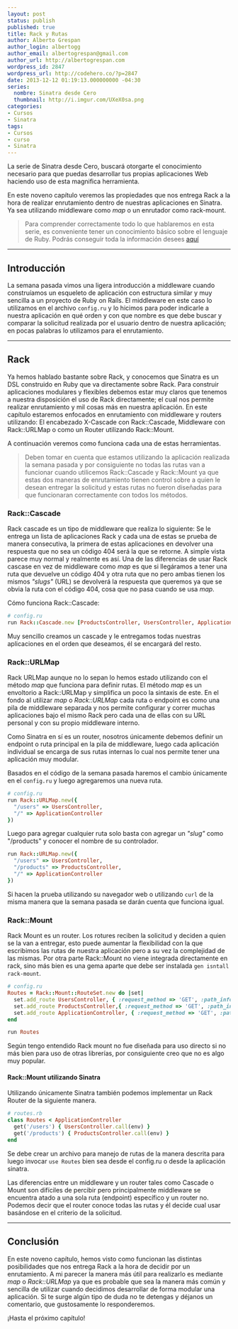 ```yaml
---
layout: post
status: publish
published: true
title: Rack y Rutas
author: Alberto Grespan
author_login: albertogg
author_email: albertogrespan@gmail.com
author_url: http://albertogrespan.com
wordpress_id: 2847
wordpress_url: http://codehero.co/?p=2847
date: 2013-12-12 01:19:13.000000000 -04:30
series:
  nombre: Sinatra desde Cero
  thumbnail: http://i.imgur.com/UXeX0sa.png
categories:
- Cursos
- Sinatra
tags:
- Cursos
- curso
- Sinatra
---
```

<p>La serie de Sinatra desde Cero, buscará otorgarte el conocimiento necesario para que puedas desarrollar tus propias aplicaciones Web haciendo uso de esta magnifica herramienta.</p>

<p>En este noveno capítulo veremos las propiedades que nos entrega Rack a la hora de realizar enrutamiento dentro de nuestras aplicaciones en Sinatra. Ya sea utilizando middleware como <em>map</em> o un enrutador como rack-mount.</p>

<blockquote>
  <p>Para comprender correctamente todo lo que hablaremos en esta serie, es conveniente tener un conocimiento básico sobre el lenguaje de Ruby. Podrás conseguir toda la información desees <a href="http://codehero.co/category/tutoriales/ruby/">aquí</a></p>
</blockquote>

<hr />

<h2>Introducción</h2>

<p>La semana pasada vimos una ligera introducción a middleware cuando construíamos un esqueleto de aplicación con estructura similar y muy sencilla a un proyecto de Ruby on Rails. El middleware en este caso lo utilizamos en el archivo <code>config.ru</code> y lo hicimos para poder indicarle a nuestra aplicación en qué orden y con que nombre es que debe buscar y comparar la solicitud realizada por el usuario dentro de nuestra aplicación; en pocas palabras lo utilizamos para el enrutamiento.</p>

<hr />

<h2>Rack</h2>

<p>Ya hemos hablado bastante sobre Rack, y conocemos que Sinatra es un DSL construido en Ruby que va directamente sobre Rack. Para construir aplicaciones modulares y flexibles debemos estar muy claros que tenemos a nuestra disposición el uso de Rack directamente; el cual nos permite realizar enrutamiento y mil cosas más en nuestra aplicación. En este capítulo estaremos enfocados en enrutamiento con middleware y routers utilizando: El encabezado X-Cascade con Rack::Cascade, Middleware con Rack::URLMap o como un Router utilizando Rack::Mount.</p>

<p>A continuación veremos como funciona cada una de estas herramientas.</p>

<blockquote>
  <p>Deben tomar en cuenta que estamos utilizando la aplicación realizada la semana pasada y por consiguiente no todas las rutas van a funcionar cuando utilicemos Rack::Cascade y Rack::Mount ya que estas dos maneras de enrutamiento tienen control sobre a quien le desean entregar la solicitud y estas rutas no fueron diseñadas para que funcionaran correctamente con todos los métodos.</p>
</blockquote>

<h3>Rack::Cascade</h3>

<p>Rack cascade es un tipo de middleware que realiza lo siguiente: Se le entrega un lista de aplicaciones Rack y cada una de estas se prueba de manera consecutiva, la primera de estas aplicaciones en devolver una respuesta que no sea un código 404 será la que se retorne. A simple vista parece muy normal y realmente es así. Una de las diferencias de usar Rack cascase en vez de middleware como <em>map</em> es que si llegáramos a tener una ruta que devuelve un código 404 y otra ruta que no pero ambas tienen los mismos <em>"slugs"</em> (URL) se devolverá la respuesta que queremos ya que se obvia la ruta con el código 404, cosa que no pasa cuando se usa <em>map</em>.</p>

<p>Cómo funciona Rack::Cascade:</p>

```ruby
# config.ru
run Rack::Cascade.new [ProductsController, UsersController, ApplicationController]
```

<p>Muy sencillo creamos un cascade y le entregamos todas nuestras aplicaciones en el orden que deseamos, él se encargará del resto.</p>

<h3>Rack::URLMap</h3>

<p>Rack URLMap aunque no lo sepan lo hemos estado utilizando con el método <em>map</em> que funciona para definir rutas. El método <em>map</em> es un envoltorio a Rack::URLMap y simplifica un poco la sintaxis de este. En el fondo al utilizar <em>map</em> o <em>Rack::URLMap</em> cada ruta o endpoint es como una pila de middleware separada y nos permite configurar y correr muchas aplicaciones bajo el mismo Rack pero cada una de ellas con su URL personal y con su propio middleware interno.</p>

<p>Como Sinatra en sí es un router, nosotros únicamente debemos definir un endpoint o ruta principal en la pila de middleware, luego cada aplicación individual se encarga de sus rutas internas lo cual nos permite tener una aplicación muy modular.</p>

<p>Basados en el código de la semana pasada haremos el cambio únicamente en el <code>config.ru</code> y luego agregaremos una nueva ruta.</p>

```ruby
# config.ru
run Rack::URLMap.new({
  "/users" => UsersController,
  "/" => ApplicationController
})
```

<p>Luego para agregar cualquier ruta solo basta con agregar un <em>"slug"</em> como "/products" y conocer el nombre de su controlador.</p>

```ruby
run Rack::URLMap.new({
  "/users" => UsersController,
  "/products" => ProductsController,
  "/" => ApplicationController
})
```

<p>Si hacen la prueba utilizando su navegador web o utilizando <code>curl</code> de la misma manera que la semana pasada se darán cuenta que funciona igual.</p>

<h3>Rack::Mount</h3>

<p>Rack Mount es un router. Los rotures reciben la solicitud y deciden a quien se la van a entregar, esto puede aumentar la flexibilidad con la que escribimos las rutas de nuestra aplicación pero a su vez la complejidad de las mismas. Por otra parte Rack::Mount no viene integrada directamente en rack, sino más bien es una gema aparte que debe ser instalada <code>gen isntall rack-mount</code>.</p>

```ruby
# config.ru
Routes = Rack::Mount::RouteSet.new do |set|
  set.add_route UsersController, { :request_method => 'GET', :path_info => %r{^/users$} }
  set.add_route ProductsController,{ :request_method => 'GET', :path_info => %r{^/products$} }
  set.add_route ApplicationController, { :request_method => 'GET', :path_info => %r{^/$} }
end

run Routes
```

<p>Según tengo entendido Rack mount no fue diseñada para uso directo si no más bien para uso de otras librerías, por consiguiente creo que no es algo muy popular.</p>

<h4>Rack::Mount utilizando Sinatra</h4>

<p>Utilizando únicamente Sinatra también podemos implementar un Rack Router de la siguiente manera.</p>

```ruby
# routes.rb
class Routes < ApplicationController
  get('/users') { UsersController.call(env) }
  get('/products') { ProductsController.call(env) }
end
```

<p>Se debe crear un archivo para manejo de rutas de la manera descrita para luego invocar <code>use Routes</code> bien sea desde el config.ru o desde la aplicación sinatra.</p>

<p>Las diferencias entre un middleware y un router tales como Cascade o Mount son difíciles de percibir pero principalmente middleware se encuentra atado a una sola ruta (endpoint) específico y un router no. Podemos decir que el router conoce todas las rutas y él decide cual usar basándose en el criterio de la solicitud.</p>

<hr />

<h2>Conclusión</h2>

<p>En este noveno capítulo, hemos visto como funcionan las distintas posibilidades que nos entrega Rack a la hora de decidir por un enrutamiento. A mi parecer la manera más útil para realizarlo es mediante <em>map</em> o <em>Rack::URLMap</em> ya que es probable que sea la manera más común y sencilla de utilizar cuando decidimos desarrollar de forma modular una aplicación. Si te surge algún tipo de duda no te detengas y déjanos un comentario, que gustosamente lo responderemos.</p>

<p>¡Hasta el próximo capítulo!</p>
